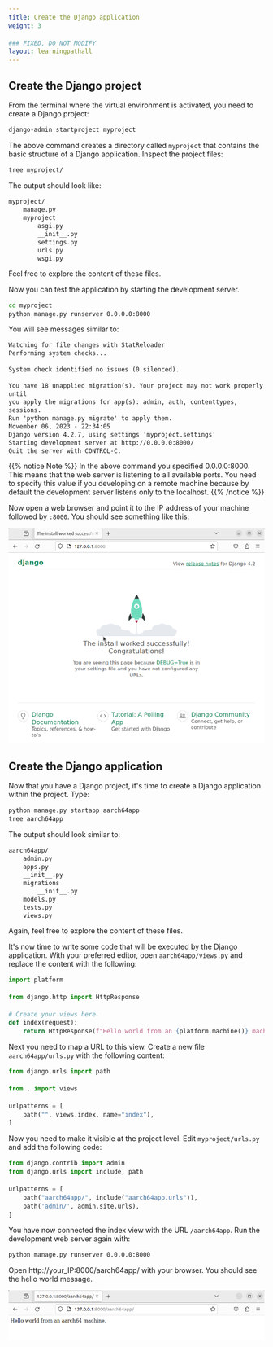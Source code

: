 ```yaml
---
title: Create the Django application
weight: 3

### FIXED, DO NOT MODIFY
layout: learningpathall
---
```


## Create the Django project

From the terminal where the virtual environment is activated, you need to
create a Django project:

```bash
django-admin startproject myproject
```

The above command creates a directory called `myproject` that contains the basic
structure of a Django application. Inspect the project files:

```bash
tree myproject/
```
The output should look like:

```output
myproject/
    manage.py
    myproject
        asgi.py
        __init__.py
        settings.py
        urls.py
        wsgi.py

```

Feel free to explore the content of these files.

Now you can test the application by starting the development server.

```bash
cd myproject
python manage.py runserver 0.0.0.0:8000
```
You will see messages similar to:

```output
Watching for file changes with StatReloader
Performing system checks...

System check identified no issues (0 silenced).

You have 18 unapplied migration(s). Your project may not work properly until
you apply the migrations for app(s): admin, auth, contenttypes, sessions.
Run 'python manage.py migrate' to apply them.
November 06, 2023 - 22:34:05
Django version 4.2.7, using settings 'myproject.settings'
Starting development server at http://0.0.0.0:8000/
Quit the server with CONTROL-C.
```

{{% notice Note %}}
In the above command you specified 0.0.0.0:8000. This means
that the web server is listening to all available ports. You need to specify
this value if you developing on a remote machine because by default the
development server listens only to the localhost.
{{% /notice %}}

Now open a web browser and point it to the IP address of your machine followed
by `:8000`. You should see something like this:

![alt-text #center](django-install.png "Successful installation of a Django project")

## Create the Django application
Now that you have a Django project, it's time to create a Django
application within the project. Type:

```bash
python manage.py startapp aarch64app
tree aarch64app
```

The output should look similar to:

```output
aarch64app/
    admin.py
    apps.py
    __init__.py
    migrations
        __init__.py
    models.py
    tests.py
    views.py
```

Again, feel free to explore the content of these files.

It's now time to write some code that will be executed by the Django
application.
With your preferred editor, open `aarch64app/views.py` and replace the content
with the following:

```python
import platform

from django.http import HttpResponse

# Create your views here.
def index(request):
    return HttpResponse(f"Hello world from an {platform.machine()} machine.") 
```

Next you need to map a URL to this view. Create a new file `aarch64app/urls.py`
with the following content:

```python
from django.urls import path

from . import views

urlpatterns = [
    path("", views.index, name="index"),
]
```

Now you need to make it visible at the project level. Edit `myproject/urls.py`
and add the following code:

```python
from django.contrib import admin
from django.urls import include, path

urlpatterns = [
    path("aarch64app/", include("aarch64app.urls")),
    path('admin/', admin.site.urls),
]
```

You have now connected the index view with the URL `/aarch64app`. Run the
development web server again with:

```bash
python manage.py runserver 0.0.0.0:8000
```

Open http://your_IP:8000/aarch64app/ with
your browser. You should see the hello world message.


![alt-text #center](django-app.png "Successful call to a Django view")
